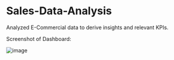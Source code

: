 # Sales-Data-Analysis
Analyzed E-Commercial data to derive insights and relevant KPIs.


Screenshot of Dashboard:

![image](https://github.com/v-ayush12/Sales-Data-Analysis/assets/76944405/135706a8-4b9b-44f0-bd9d-f565bd6629f7)
